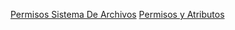  [Permisos Sistema De Archivos](https://blog.alcancelibre.org/staticpages/index.php/permisos-sistema-de-archivos)
	[Permisos y Atributos](http://mural.uv.es/oshuso/8339_permisos_y_atributos.html)

